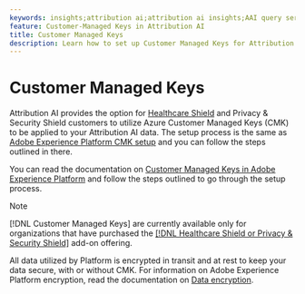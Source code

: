 ```yaml
---
keywords: insights;attribution ai;attribution ai insights;AAI query service;attribution queries;attribution scores; customer managed keys in AAI
feature: Customer-Managed Keys in Attribution AI
title: Customer Managed Keys
description: Learn how to set up Customer Managed Keys for Attribution AI.
---
```

# Customer Managed Keys

Attribution AI provides the option for [Healthcare Shield](https://www.adobe.com/trust/compliance/hipaa-ready.html) and Privacy & Security Shield customers to utilize Azure Customer Managed Keys (CMK) to be applied to your Attribution AI data. The setup process is the same as [Adobe Experience Platform CMK setup](../../../landing/governance-privacy-security/customer-managed-keys.md) and you can follow the steps outlined in there.

You can read the documentation on [Customer Managed Keys in Adobe Experience Platform](../../../landing/governance-privacy-security/encryption.md) and follow the steps outlined to go through the setup process.

>[!NOTE]
>
>[!DNL Customer Managed Keys] are currently available only for organizations that have purchased the [[!DNL Healthcare Shield or Privacy & Security Shield]](https://experienceleague.adobe.com/docs/blueprints-learn/architecture/vertical-blueprints/healthcare-vertical.html%3Flang%3Den) add-on offering.

All data utilized by Platform is encrypted in transit and at rest to keep your data secure, with or without CMK. For information on Adobe Experience Platform encryption, read the documentation on [Data encryption](../../../landing/governance-privacy-security/encryption.md).